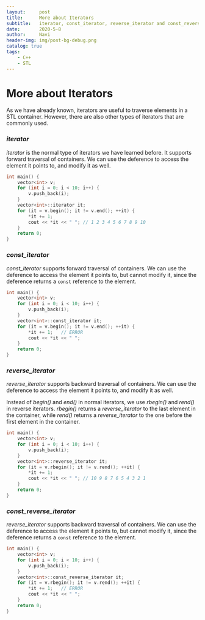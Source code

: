 ```yaml
---
layout:     post
title:      More about Iterators
subtitle:   iterator, const_iterator, reverse_iterator and const_reverse_iterator
date:       2020-5-8
author:     Navi
header-img: img/post-bg-debug.png
catalog: true
tags:
    - C++
    - STL
---
```


# More about Iterators

As we have already known, iterators are useful to traverse elements in a STL container. However, there are also other types of iterators that are commonly used.

### *iterator*

*iterator* is the normal type of iterators we have learned before. It supports forward traversal of containers. We can use the deference to access the element it points to, and modify it as well.

```cpp
int main() {
    vector<int> v;
    for (int i = 0; i < 10; i++) {
        v.push_back(i);
    }
    vector<int>::iterator it;
    for (it = v.begin(); it != v.end(); ++it) {
        *it += 1;
        cout << *it << " ";	// 1 2 3 4 5 6 7 8 9 10
    }
    return 0;
}
```

### *const_iterator*

*const_iterator* supports forward traversal of containers. We can use the deference to access the element it points to, but cannot modify it, since the deference returns a `const` reference to the element.

```cpp
int main() {
    vector<int> v;
    for (int i = 0; i < 10; i++) {
        v.push_back(i);
    }
    vector<int>::const_iterator it;
    for (it = v.begin(); it != v.end(); ++it) {
        *it += 1;	// ERROR
        cout << *it << " ";
    }
    return 0;
}
```

### *reverse_iterator* 

*reverse_iterator* supports backward traversal of containers. We can use the deference to access the element it points to, and modify it as well.

Instead of *begin()* and *end()* in normal iterators, we use *rbegin()* and *rend()* in reverse iterators. *rbegin()* returns a *reverse_iterator* to the last element in the container, while *rend()* returns a *reverse_iterator* to the one before the first element in the container.

```cpp
int main() {
    vector<int> v;
    for (int i = 0; i < 10; i++) {
        v.push_back(i);
    }
    vector<int>::reverse_iterator it;
    for (it = v.rbegin(); it != v.rend(); ++it) {
        *it += 1;
        cout << *it << " ";	// 10 9 8 7 6 5 4 3 2 1
    }
    return 0;
}
```

### *const_reverse_iterator* 

*reverse_iterator* supports backward traversal of containers. We can use the deference to access the element it points to, but cannot modify it, since the deference returns a `const` reference to the element.

```cpp
int main() {
    vector<int> v;
    for (int i = 0; i < 10; i++) {
        v.push_back(i);
    }
    vector<int>::const_reverse_iterator it;
    for (it = v.rbegin(); it != v.rend(); ++it) {
        *it += 1;	// ERROR
        cout << *it << " ";
    }
    return 0;
}
```


